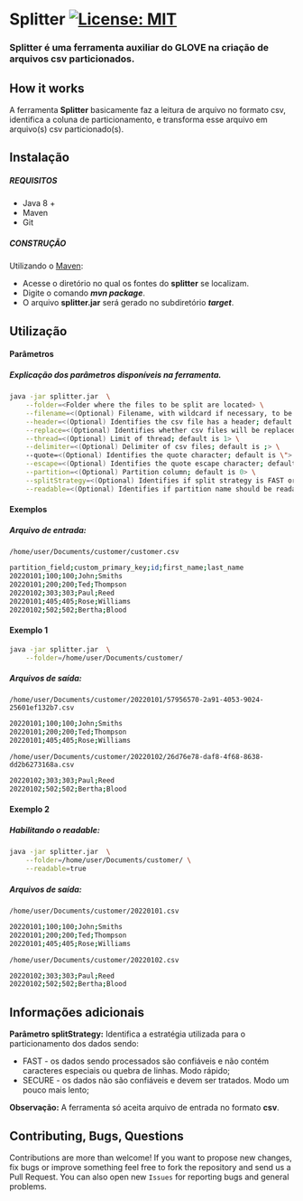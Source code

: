 
# Splitter [![License: MIT](https://img.shields.io/badge/License-MIT-yellow.svg)](https://opensource.org/licenses/MIT)
### Splitter é uma ferramenta auxiliar do GLOVE na criação de arquivos csv particionados.

## How it works

A ferramenta **Splitter** basicamente faz a leitura de arquivo no formato csv, identifica a coluna de particionamento, e transforma esse arquivo em arquivo(s) csv particionado(s).

## Instalação

##### REQUISITOS

- Java 8 +
- Maven
- Git

##### CONSTRUÇÃO

Utilizando o [Maven](https://maven.apache.org/):

- Acesse o diretório no qual os fontes do **splitter** se localizam.
- Digite o comando _**mvn package**_.
- O arquivo **splitter.jar** será gerado no subdiretório **_target_**.

## Utilização

#### Parâmetros
##### Explicação dos parâmetros disponíveis na ferramenta.

```bash
java -jar splitter.jar  \
	--folder=<Folder where the files to be split are located> \
	--filename=<(Optional) Filename, with wildcard if necessary, to be converted; default is "*.csv"> \
	--header=<(Optional) Identifies the csv file has a header; default is true> \
	--replace=<(Optional) Identifies whether csv files will be replaced by partitioned files; default is true> \
	--thread=<(Optional) Limit of thread; default is 1> \
	--delimiter=<(Optional) Delimiter of csv files; default is ;> \
	--quote=<(Optional) Identifies the quote character; default is \"> \
	--escape=<(Optional) Identifies the quote escape character; default is \"> \
	--partition=<(Optional) Partition column; default is 0> \
	--splitStrategy=<(Optional) Identifies if split strategy is FAST or SECURE; default is SECURE> \
	--readable=<(Optional) Identifies if partition name should be readable at runtime; default is false>

```             

#### Exemplos
##### Arquivo de entrada:

    /home/user/Documents/customer/customer.csv

```bash
partition_field;custom_primary_key;id;first_name;last_name
20220101;100;100;John;Smiths
20220101;200;200;Ted;Thompson
20220102;303;303;Paul;Reed
20220101;405;405;Rose;Williams
20220102;502;502;Bertha;Blood
```
#### Exemplo 1
```bash
java -jar splitter.jar  \
	--folder=/home/user/Documents/customer/
```

##### Arquivos de saída:

    /home/user/Documents/customer/20220101/57956570-2a91-4053-9024-25601ef132b7.csv

```bash
20220101;100;100;John;Smiths
20220101;200;200;Ted;Thompson
20220101;405;405;Rose;Williams
```

    /home/user/Documents/customer/20220102/26d76e78-daf8-4f68-8638-dd2b6273168a.csv

```bash
20220102;303;303;Paul;Reed
20220102;502;502;Bertha;Blood
```

#### Exemplo 2
##### Habilitando o readable:

```bash
java -jar splitter.jar  \
	--folder=/home/user/Documents/customer/ \
	--readable=true
```

##### Arquivos de saída:

    /home/user/Documents/customer/20220101.csv

```bash
20220101;100;100;John;Smiths
20220101;200;200;Ted;Thompson
20220101;405;405;Rose;Williams
```

    /home/user/Documents/customer/20220102.csv

```bash
20220102;303;303;Paul;Reed
20220102;502;502;Bertha;Blood
```

## Informações adicionais

**Parâmetro splitStrategy:** Identifica a estratégia utilizada para o particionamento dos dados sendo: 
 - FAST - os dados sendo processados são confiáveis e não contém caracteres especiais ou quebra de linhas. Modo rápido;
 - SECURE - os dados não são confiáveis e devem ser tratados. Modo um pouco mais lento;

**Observação:** A ferramenta só aceita arquivo de entrada no formato **csv**.

## Contributing, Bugs, Questions
Contributions are more than welcome! If you want to propose new changes, fix bugs or improve something feel free to fork the repository and send us a Pull Request. You can also open new `Issues` for reporting bugs and general problems.